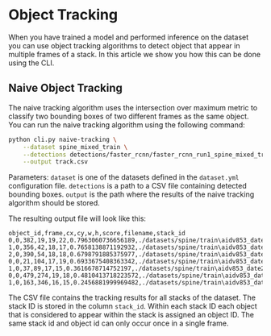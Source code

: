 # Object Tracking

When you have trained a model and performed inference on the dataset you can use object tracking algorithms to detect object that appear in multiple frames of a stack. In this article we show you how this can be done using the CLI.

## Naive Object Tracking

The naive tracking algorithm uses the intersection over maximum metric to classify two bounding boxes of two different frames as the same object. You can run the naive tracking algorithm using the following command:

```bash
python cli.py naive-tracking \
    --dataset spine_mixed_train \
    --detections detections/faster_rcnn/faster_rcnn_run1_spine_mixed_train.csv \
    --output track.csv
```

Parameters:
`dataset` is one of the datasets defined in the `dataset.yml` configuration file.
`detections` is a path to a CSV file containing detected bounding boxes.
`output` is the path where the results of the naive tracking algorithm should be stored.

The resulting output file will look like this:

```csv
object_id,frame,cx,cy,w,h,score,filename,stack_id
0,0,382,19,19,22,0.7963060736656189,./datasets/spine/train\aidv853_date220321_tp1_stack3_sub11_layer116.png,0
1,0,356,42,18,17,0.7658138871192932,./datasets/spine/train\aidv853_date220321_tp1_stack3_sub11_layer116.png,0
2,0,390,54,18,18,0.6798791885375977,./datasets/spine/train\aidv853_date220321_tp1_stack3_sub11_layer116.png,0
0,0,21,104,17,19,0.6933675408363342,./datasets/spine/train\aidv853_date220321_tp1_stack3_sub12_layer069.png,2
1,0,37,89,17,15,0.3616678714752197,./datasets/spine/train\aidv853_date220321_tp1_stack3_sub12_layer069.png,2
0,0,479,274,19,18,0.4810413718223572,./datasets/spine/train\aidv853_date220321_tp2_stack2_sub21_layer063.png,3
1,0,163,346,16,15,0.2456881999969482,./datasets/spine/train\aidv853_date220321_tp2_stack2_sub21_layer063.png,3
```

The CSV file contains the tracking results for all stacks of the dataset. The stack ID is stored in the column `stack_id`. Within each stack ID each object that is considered to appear within the stack is assigned an object ID. The same stack id and object id can only occur once in a single frame.
